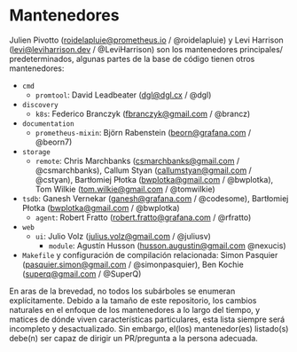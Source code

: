 # Mantenedores

Julien Pivotto (<roidelapluie@prometheus.io> / @roidelapluie) y Levi Harrison (<levi@leviharrison.dev> / @LeviHarrison) son los mantenedores principales/ predeterminados, algunas partes de la base de código tienen otros mantenedores:

*   `cmd`
    *   `promtool`: David Leadbeater (<dgl@dgl.cx> / @dgl)
*   `discovery`
    *   `k8s`: Federico Branczyk (<fbranczyk@gmail.com> / @brancz)
*   `documentation`
    *   `prometheus-mixin`: Björn Rabenstein (<beorn@grafana.com> / @beorn7)
*   `storage`
    *   `remote`: Chris Marchbanks (<csmarchbanks@gmail.com> / @csmarchbanks), Callum Styan (<callumstyan@gmail.com> / @cstyan), Bartłomiej Płotka (<bwplotka@gmail.com> / @bwplotka), Tom Wilkie (<tom.wilkie@gmail.com> / @tomwilkie)
*   `tsdb`: Ganesh Vernekar (<ganesh@grafana.com> / @codesome), Bartłomiej Płotka (<bwplotka@gmail.com> / @bwplotka)
    *   `agent`: Robert Fratto (<robert.fratto@grafana.com> / @rfratto)
*   `web`
    *   `ui`: Julio Volz (<julius.volz@gmail.com> / @juliusv)
        *   `module`: Agustín Husson (<husson.augustin@gmail.com> @nexucis)
*   `Makefile` y configuración de compilación relacionada: Simon Pasquier (<pasquier.simon@gmail.com> / @simonpasquier), Ben Kochie (<superq@gmail.com> / @SuperQ)

En aras de la brevedad, no todos los subárboles se enumeran explícitamente. Debido a la
tamaño de este repositorio, los cambios naturales en el enfoque de los mantenedores a lo largo del tiempo,
y matices de dónde viven características particulares, esta lista siempre será
incompleto y desactualizado. Sin embargo, el(los) mantenedor(es) listado(s) debe(n) ser capaz de
dirigir un PR/pregunta a la persona adecuada.
